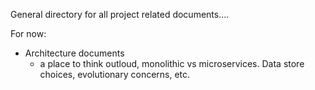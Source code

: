 General directory for all project related documents....

For now:
   - Architecture documents
      - a place to think outloud, monolithic vs microservices. Data store choices, evolutionary concerns, etc.
